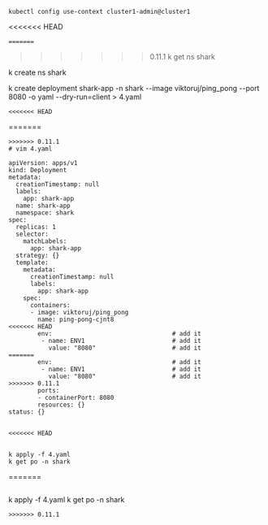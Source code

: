 ```
kubectl config use-context cluster1-admin@cluster1
```

<<<<<<< HEAD
``` 
=======
```
>>>>>>> 0.11.1
k get ns  shark

k create ns shark

k create deployment  shark-app -n shark --image viktoruj/ping_pong --port 8080 -o yaml --dry-run=client  > 4.yaml

```
<<<<<<< HEAD
``` 
=======
```
>>>>>>> 0.11.1
# vim 4.yaml

apiVersion: apps/v1
kind: Deployment
metadata:
  creationTimestamp: null
  labels:
    app: shark-app
  name: shark-app
  namespace: shark
spec:
  replicas: 1
  selector:
    matchLabels:
      app: shark-app
  strategy: {}
  template:
    metadata:
      creationTimestamp: null
      labels:
        app: shark-app
    spec:
      containers:
      - image: viktoruj/ping_pong
        name: ping-pong-cjnt8
<<<<<<< HEAD
        env:                                 # add it 
         - name: ENV1                        # add it 
           value: "8080"                     # add it 
=======
        env:                                 # add it
         - name: ENV1                        # add it
           value: "8080"                     # add it
>>>>>>> 0.11.1
        ports:
        - containerPort: 8080
        resources: {}
status: {}


<<<<<<< HEAD
 
```

``` 
k apply -f 4.yaml
k get po -n shark 
```
=======

```

```
k apply -f 4.yaml
k get po -n shark
```
>>>>>>> 0.11.1
